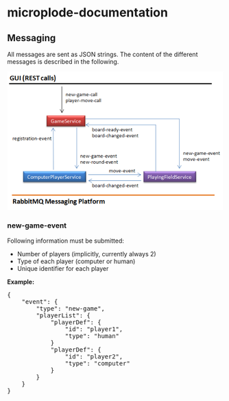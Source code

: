 # microplode-documentation



## Messaging

All messages are sent as JSON strings. The content of the different messages is described in the following.

![alt tag](https://github.com/ThomasJaspers/microplode-documentation/blob/master/events-overview.png)

### new-game-event

Following information must be submitted:
+ Number of players (implicitly, currently always 2)
+ Type of each player (computer or human)
+ Unique identifier for each player

__Example:__
<pre>
{
    "event": {
        "type": "new-game",
        "playerList": {
            "playerDef": {
                "id": "player1",
                "type": "human"
            }
            "playerDef": {
                "id": "player2",
                "type": "computer"
            }
        }
    }
}
</pre>